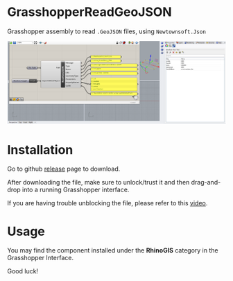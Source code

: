 # GrasshopperReadGeoJSON

Grasshopper assembly to read ```.GeoJSON``` files, using ```Newtownsoft.Json```

![preview](https://github.com/Chengxuan-Li/GrasshopperReadGeoJSON/blob/master/img/preview.PNG)

# Installation

Go to github [release](https://github.com/Chengxuan-Li/GrasshopperReadGeoJSON/releases/tag/v0.1.0) page to download.

After downloading the file, make sure to unlock/trust it and then drag-and-drop into a running Grasshopper interface.

If you are having trouble unblocking the file, please refer to this [video](https://www.youtube.com/watch?v=n8thSgtSZFA).

# Usage

You may find the component installed under the **RhinoGIS** category in the Grasshopper Interface.

Good luck!
